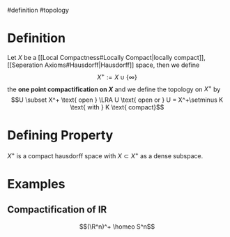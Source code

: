 #definition 
#topology 
# Definition
Let $X$ be a [[Local Compactness#Locally Compact|locally compact]], [[Seperation Axioms#Hausdorff|Hausdorff]] space, then we define
$$X^+ := X \cup \{\infty\}$$
the **one point compactification on $X$** and we define the topology on $X^+$ by
$$U \subset X^+ \text{ open } \LRA U \text{ open or } U = X^+\setminus K \text{ with } K \text{ compact}$$

# Defining Property
$X^+$ is a compact hausdorff space with $X  \subset X^+$ as a dense subspace.

# Examples
## Compactification of IR
$$(\R^n)^+ \homeo S^n$$